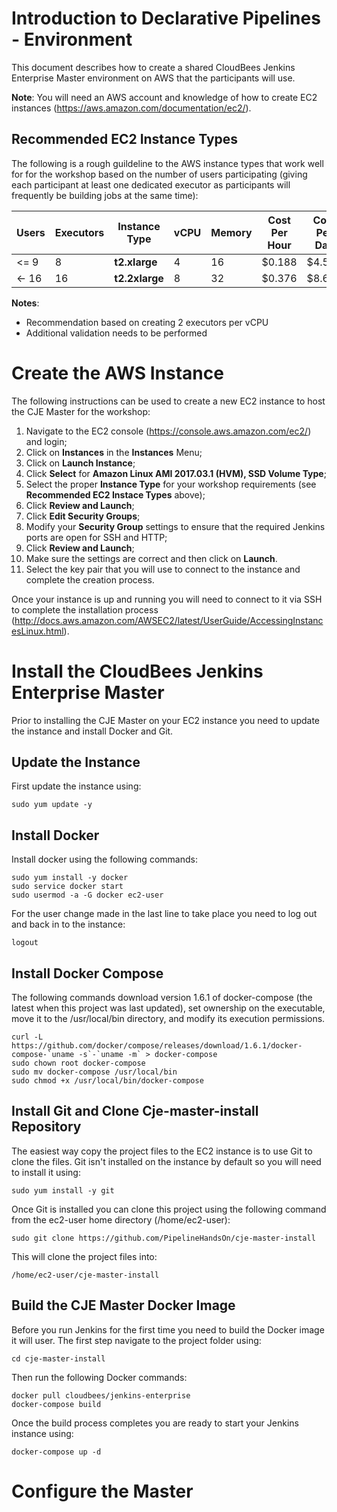 # Introduction to Declarative Pipelines - Environment

This document describes how to create a shared CloudBees Jenkins Enterprise Master environment on AWS that the participants will use.

**Note**: You will need an AWS account and knowledge of how to create EC2 instances (https://aws.amazon.com/documentation/ec2/).

## Recommended EC2 Instance Types

The following is a rough guildeline to the AWS instance types that work well for for the workshop based on the number of users participating (giving each participant at least one dedicated executor as participants will frequently be building jobs at the same time):

| Users | Executors | Instance Type   | vCPU     | Memory     |  Cost Per Hour |  Cost Per Day |
|-------|-----------|-----------------|----------|------------|----------------|---------------|
| <= 9  | 8         | **t2.xlarge**	  | 4	     | 16	      | $0.188         | $4.512        |
| <- 16 | 16        | **t2.2xlarge**  | 8	     | 32	      | $0.376         | $8.648        |

**Notes**:
  - Recommendation based on creating 2 executors per vCPU
  - Additional validation needs to be performed

# Create the AWS Instance

The following instructions can be used to create a new EC2 instance to host the CJE Master for the workshop:

1. Navigate to the EC2 console (https://console.aws.amazon.com/ec2/) and login;
2. Click on **Instances** in the **Instances** Menu;
3. Click on **Launch Instance**;
4. Click **Select** for **Amazon Linux AMI 2017.03.1 (HVM), SSD Volume Type**;
5. Select the proper **Instance Type** for your workshop requirements (see **Recommended EC2 Instace Types** above);
6. Click **Review and Launch**;
7. Click **Edit Security Groups**;
8. Modify your **Security Group** settings to ensure that the required Jenkins ports are open for SSH and HTTP;
9. Click **Review and Launch**;
10. Make sure the settings are correct and then click on **Launch**.
11. Select the key pair that you will use to connect to the instance and complete the creation process.

Once your instance is up and running you will need to connect to it via SSH to complete the installation process (http://docs.aws.amazon.com/AWSEC2/latest/UserGuide/AccessingInstancesLinux.html).

# Install the CloudBees Jenkins Enterprise Master

Prior to installing the CJE Master on your EC2 instance you need to update the instance and install Docker and Git.

## Update the Instance

First update the instance using:

```sudo yum update -y```

## Install Docker

Install docker using the following commands:

```
sudo yum install -y docker
sudo service docker start
sudo usermod -a -G docker ec2-user
```

For the user change made in the last line to take place you need to log out and back in to the instance:

```logout```

## Install Docker Compose


The following commands download version 1.6.1 of docker-compose (the latest when this project was last updated), set ownership on the executable, move it to the /usr/local/bin directory, and modify its execution permissions.

```
curl -L https://github.com/docker/compose/releases/download/1.6.1/docker-compose-`uname -s`-`uname -m` > docker-compose 
sudo chown root docker-compose
sudo mv docker-compose /usr/local/bin
sudo chmod +x /usr/local/bin/docker-compose
```

## Install Git and Clone Cje-master-install Repository

The easiest way copy the project files to the EC2 instance is to use Git to clone the files. Git isn't installed on the instance by default so you will need to install it using:

```sudo yum install -y git```

Once Git is installed you can clone this project using the following command from the ec2-user home directory (/home/ec2-user):

```sudo git clone https://github.com/PipelineHandsOn/cje-master-install```

This will clone the project files into:

```/home/ec2-user/cje-master-install```


## Build the CJE Master Docker Image

Before you run Jenkins for the first time you need to build the Docker image it will user. The first step navigate to the project folder using:

```cd cje-master-install```

Then run the following Docker commands:

```
docker pull cloudbees/jenkins-enterprise
docker-compose build
```

Once the build process completes you are ready to start your Jenkins instance using:

```docker-compose up -d```


# Configure the Master



